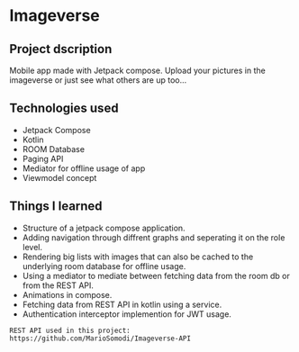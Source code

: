# Imageverse
## Project dscription
Mobile app made with Jetpack compose. Upload your pictures in the imageverse or just see what others are up too...
## Technologies used
* Jetpack Compose
* Kotlin
* ROOM Database
* Paging API
* Mediator for offline usage of app
* Viewmodel concept
## Things I learned
* Structure of a jetpack compose application.
* Adding navigation through diffrent graphs and seperating it on the role level.
* Rendering big lists with images that can also be cached to the underlying room database for offline usage.
* Using a mediator to mediate between fetching data from the room db or from the REST API.
* Animations in compose.
* Fetching data from REST API in kotlin using a service.
* Authentication interceptor implemention for JWT usage.
```
REST API used in this project: https://github.com/MarioSomodi/Imageverse-API
```
